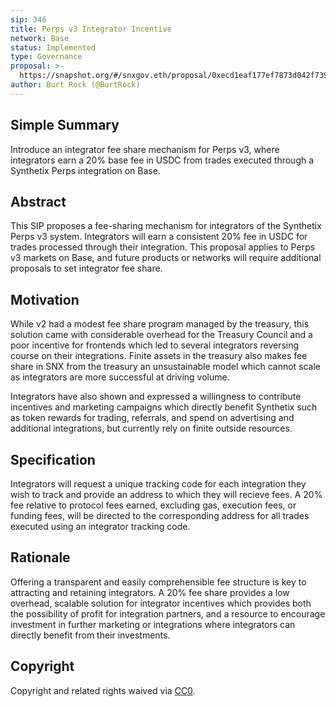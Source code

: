 ```yaml
---
sip: 346
title: Perps v3 Integrator Incentive
network: Base
status: Implemented
type: Governance
proposal: >-
  https://snapshot.org/#/snxgov.eth/proposal/0xecd1eaf177ef7873d042f7393182cd8a8ec183b6a66e83a5c7394c5ec5216ec1
author: Burt Rock (@BurtRock)
---
```


## Simple Summary
Introduce an integrator fee share mechanism for Perps v3, where integrators earn a 20% base fee in USDC from trades executed through a Synthetix Perps integration on Base.

## Abstract
This SIP proposes a fee-sharing mechanism for integrators of the Synthetix Perps v3 system. Integrators will earn a consistent 20% fee in USDC for trades processed through their integration. This proposal applies to Perps v3 markets on Base, and future products or networks will require additional proposals to set integrator fee share.

## Motivation

While v2 had a modest fee share program managed by the treasury, this solution came with considerable overhead for the Treasury Council and a poor incentive for frontends which led to several integrators reversing course on their integrations. Finite assets in the treasury also makes fee share in SNX from the treasury an unsustainable model which cannot scale as integrators are more successful at driving volume.

Integrators have also shown and expressed a willingness to contribute incentives and marketing campaigns which directly benefit Synthetix such as token rewards for trading, referrals, and spend on advertising and additional integrations, but currently rely on finite outside resources. 

## Specification

Integrators will request a unique tracking code for each integration they wish to track and provide an address to which they will recieve fees. A 20% fee relative to protocol fees earned, excluding gas, execution fees, or funding fees, will be directed to the corresponding address for all trades executed using an integrator tracking code.

## Rationale
Offering a transparent and easily comprehensible fee structure is key to attracting and retaining integrators. A 20% fee share provides a low overhead, scalable solution for integrator incentives which provides both the possibility of profit for integration partners, and a resource to encourage investment in further marketing or integrations where integrators can directly benefit from their investments.

## Copyright
Copyright and related rights waived via [CC0](https://creativecommons.org/publicdomain/zero/1.0/).
